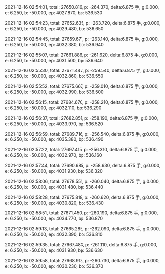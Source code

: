 2021-12-16 02:54:01, total: 27650.816, p: -264.370, delta:6.875 手, g:0.000, e: 6.250, b: -50.000, ep: 4027.870, bp: 536.530

2021-12-16 02:54:23, total: 27652.635, p: -263.720, delta:6.875 手, g:0.000, e: 6.250, b: -50.000, ep: 4029.480, bp: 536.650

2021-12-16 02:54:45, total: 27659.671, p: -263.140, delta:6.875 手, g:0.000, e: 6.250, b: -50.000, ep: 4032.380, bp: 536.940

2021-12-16 02:55:07, total: 27661.886, p: -261.620, delta:6.875 手, g:0.000, e: 6.250, b: -50.000, ep: 4031.500, bp: 536.640

2021-12-16 02:55:30, total: 27671.442, p: -259.540, delta:6.875 手, g:0.000, e: 6.250, b: -50.000, ep: 4032.860, bp: 536.550

2021-12-16 02:55:52, total: 27675.667, p: -259.010, delta:6.875 手, g:0.000, e: 6.250, b: -50.000, ep: 4032.990, bp: 536.500

2021-12-16 02:56:15, total: 27684.670, p: -258.210, delta:6.875 手, g:0.000, e: 6.250, b: -50.000, ep: 4032.110, bp: 536.290

2021-12-16 02:56:37, total: 27682.851, p: -258.190, delta:6.875 手, g:0.000, e: 6.250, b: -50.000, ep: 4033.970, bp: 536.520

2021-12-16 02:56:59, total: 27689.716, p: -256.540, delta:6.875 手, g:0.000, e: 6.250, b: -50.000, ep: 4035.380, bp: 536.490

2021-12-16 02:57:22, total: 27697.415, p: -256.310, delta:6.875 手, g:0.000, e: 6.250, b: -50.000, ep: 4032.970, bp: 536.160

2021-12-16 02:57:44, total: 27690.685, p: -258.630, delta:6.875 手, g:0.000, e: 6.250, b: -50.000, ep: 4031.930, bp: 536.320

2021-12-16 02:58:06, total: 27678.551, p: -260.040, delta:6.875 手, g:0.000, e: 6.250, b: -50.000, ep: 4031.480, bp: 536.440

2021-12-16 02:58:28, total: 27675.818, p: -260.620, delta:6.875 手, g:0.000, e: 6.250, b: -50.000, ep: 4030.820, bp: 536.430

2021-12-16 02:58:51, total: 27671.450, p: -260.190, delta:6.875 手, g:0.000, e: 6.250, b: -50.000, ep: 4034.770, bp: 536.870

2021-12-16 02:59:13, total: 27665.285, p: -262.090, delta:6.875 手, g:0.000, e: 6.250, b: -50.000, ep: 4032.390, bp: 536.810

2021-12-16 02:59:35, total: 27667.483, p: -261.110, delta:6.875 手, g:0.000, e: 6.250, b: -50.000, ep: 4031.930, bp: 536.630

2021-12-16 02:59:58, total: 27668.913, p: -260.730, delta:6.875 手, g:0.000, e: 6.250, b: -50.000, ep: 4030.230, bp: 536.370